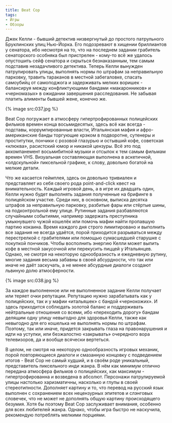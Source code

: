 ```yaml
---
title: Beat Cop
tags:
- Игры
- Обзоры
---
```


Джек Келли - бывший детектив низвергнутый до простого патрульного Бруклинских улиц Нью-Йорка. Его подозревают в хищении бриллиантов у сенатора, ибо несмотря на то, что на последнем задании грабитель сенаторского особняка был пристрелен - кому-то всё же удалось опустошить сейф сенатора и скрыться безнаказанным, тем самым подставив незадачливого детектива. Теперь Келли вынужден патрулировать улицы, выполнять нормы по штрафам за неправильную парковку, травить тараканов в местной забегаловке, спасать самоубийц от самоподжога и задерживать мелких воришек - балансируя между конфликтующими бандами «макаронников» и «черномазых» в ожидании завершения расследования. Не забывая платить алименты бывшей жене, конечно же.

{% image src:037.jpg %}

Beat Cop погружает в атмосферу гипертрофированных полицейских фильмов времен конца восьмидесятых, здесь всё как всегда - подставы, коррумпированные власти, Итальянская мафия и афро-американские банды торгующие крэком в подворотне, сутенеры и проститутки, пончики с розовой глазурью и остывший кофе, советская «клюква», расистский юмор и никакой цензуры. Всё это под аккомпанемент восьмибитной музыки и отсылок к тем самым фильмам времен VHS. Визуальная составляющая выполнена в аскетичной, «олдскульной» пиксельной графике, к слову, довольно богатой на мелкие детали.

Что же касается геймплея, здесь он довольно тривиален и представляет из себя своего рода point-and-click квест на внимательность. Каждый игровой день, а в игре их двадцать один, Келли нужно будет выполнять задания полученные на брифинге в полицейском участке. Среди них, в основном, выписка десятка штрафов за неправильную парковку, разбитые фары или стёртые шины, на подконтрольной ему улице. Рутинные задания разбавляются случайными событиями, например задержать преступника умыкнувшего чужой кошелёк или помочь мафии найти пропавшую партию кокаина. Время каждого дня строго лимитировано и выполнить все задания не всегда удаётся, порой приходится разрываться между перестрелкой с грабителями или помощью сумасшедшей старушке с покупкой пончиков. Чтобы восполнить энергию Келли может выпить кофе в местной закусочной или перекусить пиццей у Итальянцев. Однако, не смотря на некоторую однообразность и ежедневную рутину, многие задания весьма забавны в своей абсурдности, что так или иначе не даёт заскучать, а не менее абсурдные диалоги создают львиную долю атмосферности.

{% image src:038.jpg %}

За каждое выполненное или не выполненное задание Келли получает или теряет очки репутации. Репутацию нужно зарабатывать как у полицейских, так и у мафии «итальяшек» с бандой «чернокожих». И здесь приходится соблюдать золотой баланс и поддерживать нейтральные отношения со всеми, ибо «переходить дорогу» бандам делящим одну улицу невыгодно для здоровья Келли, также как невыгодно для его кошелька не выполнять нормы по штрафам. Поэтому, так или иначе, придется закрывать глаза на правонарушения и идти на уступки, или безжалостно «закрывать» очередного вора телевизоров, да и вообще всячески вертеться.

В целом, не смотря на некоторую однообразность игровых механик, порой повторяющиеся диалоги и смазанную концовку с подведением итогов - Beat Cop не самый худший, и в своём роде уникальный, представитель пиксельного инди жанра. В нём как минимум отлично передана атмосфера фильмов о полицейских, как максимум - гипертрофированна и возведена в абсолют. Персонажи патрулируемой улицы настолько харизматичны, насколько и глупы в своей стереотипности. Дополняет картину и то, что перевод на русский язык выполнен с сохранением всех нецензурных эпитетов и слэнговых словечек, что не может не дополнять общую картину происходящего безумия. Хотя бы поэтому Beat Cop заслуживает внимания, особенно для всех любителей жанра. Однако, чтобы игра быстро не наскучила, рекомендую потреблять мелкими порциями.